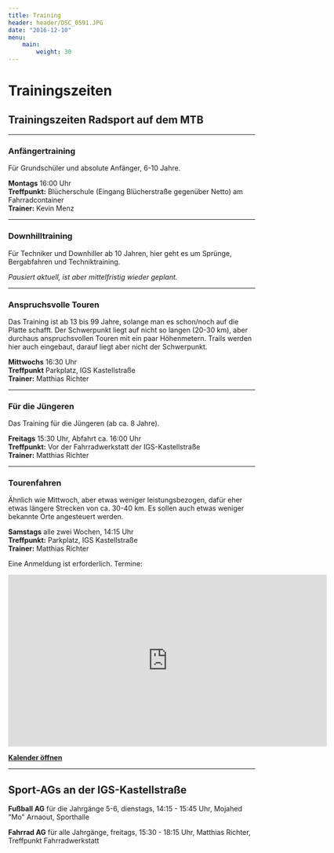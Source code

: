 ```yaml
---
title: Training
header: header/DSC_0591.JPG
date: "2016-12-10"
menu: 
    main:
        weight: 30
---
```


# Trainingszeiten

## Trainingszeiten Radsport auf dem MTB

---

### Anfängertraining
Für Grundschüler und absolute Anfänger, 6-10 Jahre.

**Montags** 16:00 Uhr  
**Treffpunkt:** Blücherschule (Eingang Blücherstraße gegenüber Netto) am Fahrradcontainer  
**Trainer:** Kevin Menz

---

### Downhilltraining
Für Techniker und Downhiller ab 10 Jahren, hier geht es um Sprünge, Bergabfahren und Techniktraining.

*Pausiert aktuell, ist aber mittelfristig wieder geplant.*

---

### Anspruchsvolle Touren

Das Training ist ab 13 bis 99 Jahre, solange man es schon/noch auf die Platte schafft.
Der Schwerpunkt liegt auf nicht so langen (20-30 km), aber durchaus anspruchsvollen Touren mit ein paar Höhenmetern. Trails werden hier auch eingebaut, darauf liegt aber nicht der Schwerpunkt.

**Mittwochs** 16:30 Uhr  
**Treffpunkt** Parkplatz, IGS Kastellstraße  
**Trainer:** Matthias Richter

---

### Für die Jüngeren
Das Training für die Jüngeren (ab ca. 8 Jahre).

**Freitags** 15:30 Uhr, Abfahrt ca. 16:00 Uhr  
**Treffpunkt:** Vor der Fahrradwerkstatt der IGS-Kastellstraße  
**Trainer:** Matthias Richter

---

### Tourenfahren
Ähnlich wie Mittwoch, aber etwas weniger leistungsbezogen, dafür eher etwas längere Strecken von ca. 30-40 km. Es sollen auch etwas weniger bekannte Orte angesteuert werden. 

**Samstags** alle zwei Wochen, 14:15 Uhr  
**Treffpunkt:** Parkplatz, IGS Kastellstraße  
**Trainer:** Matthias Richter

Eine Anmeldung ist erforderlich. Termine:

<iframe src="https://calendar.google.com/calendar/embed?height=350&wkst=2&bgcolor=%23ffffff&ctz=Europe%2FBerlin&showNav=1&showDate=1&showPrint=0&showTabs=1&showCalendars=0&title=Termine%20Samstagstour&src=ZW1iY2g0bG5yN2lscDd0OW9icWYxNmNwdnNAZ3JvdXAuY2FsZW5kYXIuZ29vZ2xlLmNvbQ&color=%238E24AA" style="border-width:0" width="650" height="350" frameborder="0" scrolling="no"></iframe>

**[Kalender öffnen](https://calendar.google.com/calendar/u/0/embed?height=350&wkst=2&bgcolor=%23ffffff&ctz=Europe/Berlin&showNav=1&showDate=1&showPrint=0&showTabs=1&showCalendars=0&title=Termine+Samstagstour&src=ZW1iY2g0bG5yN2lscDd0OW9icWYxNmNwdnNAZ3JvdXAuY2FsZW5kYXIuZ29vZ2xlLmNvbQ&color=%238E24AA&pli=1)**

---

## Sport-AGs an der IGS-Kastellstraße

**Fußball AG** für die Jahrgänge 5-6, dienstags, 14:15 - 15:45 Uhr, Mojahed "Mo" Arnaout, Sporthalle  

**Fahrrad AG** für alle Jahrgänge, freitags, 15:30 - 18:15 Uhr, Matthias Richter, Treffpunkt Fahrradwerkstatt  

